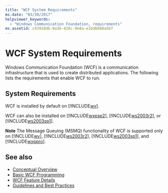 ```yaml
---
title: "WCF System Requirements"
ms.date: "03/30/2017"
helpviewer_keywords: 
  - "Windows Communication Foundation, requirements"
ms.assetid: c43918db-9a36-426c-9e8a-e1bd6688a5b7
---
```

# WCF System Requirements
Windows Communication Foundation (WCF) is a communication infrastructure that is used to create distributed applications. The following lists the requirements that enable WCF to run.  
  
## System Requirements  
 WCF is installed by default on [!INCLUDE[wv](../../../includes/wv-md.md)].  
  
 WCF can also be installed on [!INCLUDE[wxpsp2](../../../includes/wxpsp2-md.md)], [!INCLUDE[ws2003r2](../../../includes/ws2003r2-md.md)], or [!INCLUDE[ws2003sp1](../../../includes/ws2003sp1-md.md)].  
  
 **Note** The Message Queuing (MSMQ) functionality of WCF is supported only on [!INCLUDE[wv](../../../includes/wv-md.md)], [!INCLUDE[ws2003r2](../../../includes/ws2003r2-md.md)], [!INCLUDE[ws2003sp1](../../../includes/ws2003sp1-md.md)], and [!INCLUDE[wxppro](../../../includes/wxppro-md.md)].  
  
## See also
- [Conceptual Overview](../../../docs/framework/wcf/conceptual-overview.md)
- [Basic WCF Programming](../../../docs/framework/wcf/basic-wcf-programming.md)
- [WCF Feature Details](../../../docs/framework/wcf/feature-details/index.md)
- [Guidelines and Best Practices](../../../docs/framework/wcf/guidelines-and-best-practices.md)
